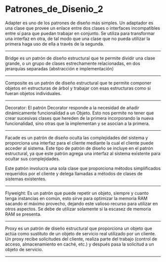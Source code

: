# Patrones_de_Disenio_2

Adapter es uno de los patrones de diseño más simples. Un adaptador es una clase que provee un enlace entre dos clases o interfaces incompatibles entre sí para que puedan trabajar en conjunto. Se utiliza para transformar una interfaz en otra, de tal modo que una clase que no pueda utilizar la primera haga uso de ella a través de la segunda.

-------------------------------------------------------------------------------------------------------------------------------------------------------------------

Bridge es un patrón de diseño estructural que te permite dividir una clase grande, o un grupo de clases estrechamente relacionadas, en dos jerarquías separadas (abstracción e implementación)

---------------------------------------------------------------------------------------------------------------------------------------------------------------------

Composite es un patrón de diseño estructural que te permite componer objetos en estructuras de árbol y trabajar con esas estructuras como si fueran objetos individuales.

---------------------------------------------------------------------------------------------------------------------------------------------------------------------

Decorator: El patrón Decorator responde a la necesidad de añadir dinámicamente funcionalidad a un Objeto. Esto nos permite no tener que crear sucesivas clases que hereden de la primera incorporando la nueva funcionalidad, sino otras que la implementan y se asocian a la primera.

---------------------------------------------------------------------------------------------------------------------------------------------------------------------

Facade es un patrón de diseño oculta las complejidades del sistema y proporciona una interfaz para el cliente mediante la cual el cliente puede acceder al sistema.
Este tipo de patrón de diseño se incluye en el patrón estructural, ya que este patrón agrega una interfaz al sistema existente para ocultar sus complejidades.

Este patrón involucra una sola clase que proporciona métodos simplificados requeridos por el cliente y delega llamadas a métodos de clases de sistemas existentes.

---------------------------------------------------------------------------------------------------------------------------------------------------------------------

Flyweight: Es un patrón que puede repetir un objeto, siempre y cuanto tenga instancias en común, esto sirve para optimizar la memoria RAM sacando el máximo provecho, dejando este valioso recurso para utilizar en otros aspectos. Se debe de utilizar solamente si la escasez de memoria RAM se presenta.

---------------------------------------------------------------------------------------------------------------------------------------------------------------------

Proxy es un patrón de diseño estructural que proporciona un objeto que actúa como sustituto de un objeto de servicio real utilizado por un cliente. Un proxy recibe solicitudes del cliente, realiza parte del trabajo (control de acceso, almacenamiento en caché, etc.) y después pasa la solicitud a un objeto de servicio.

--------------------------------------------------------------------------------------------------------------------------------------------------------------------








